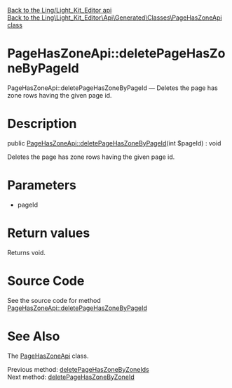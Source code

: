 [Back to the Ling/Light_Kit_Editor api](https://github.com/lingtalfi/Light_Kit_Editor/blob/master/doc/api/Ling/Light_Kit_Editor.md)<br>
[Back to the Ling\Light_Kit_Editor\Api\Generated\Classes\PageHasZoneApi class](https://github.com/lingtalfi/Light_Kit_Editor/blob/master/doc/api/Ling/Light_Kit_Editor/Api/Generated/Classes/PageHasZoneApi.md)


PageHasZoneApi::deletePageHasZoneByPageId
================



PageHasZoneApi::deletePageHasZoneByPageId — Deletes the page has zone rows having the given page id.




Description
================


public [PageHasZoneApi::deletePageHasZoneByPageId](https://github.com/lingtalfi/Light_Kit_Editor/blob/master/doc/api/Ling/Light_Kit_Editor/Api/Generated/Classes/PageHasZoneApi/deletePageHasZoneByPageId.md)(int $pageId) : void




Deletes the page has zone rows having the given page id.




Parameters
================


- pageId

    


Return values
================

Returns void.








Source Code
===========
See the source code for method [PageHasZoneApi::deletePageHasZoneByPageId](https://github.com/lingtalfi/Light_Kit_Editor/blob/master/Api/Generated/Classes/PageHasZoneApi.php#L317-L322)


See Also
================

The [PageHasZoneApi](https://github.com/lingtalfi/Light_Kit_Editor/blob/master/doc/api/Ling/Light_Kit_Editor/Api/Generated/Classes/PageHasZoneApi.md) class.

Previous method: [deletePageHasZoneByZoneIds](https://github.com/lingtalfi/Light_Kit_Editor/blob/master/doc/api/Ling/Light_Kit_Editor/Api/Generated/Classes/PageHasZoneApi/deletePageHasZoneByZoneIds.md)<br>Next method: [deletePageHasZoneByZoneId](https://github.com/lingtalfi/Light_Kit_Editor/blob/master/doc/api/Ling/Light_Kit_Editor/Api/Generated/Classes/PageHasZoneApi/deletePageHasZoneByZoneId.md)<br>

